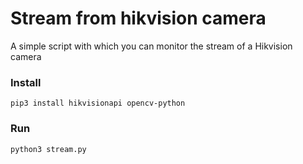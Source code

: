 # Stream from hikvision camera

A simple script with which you can monitor the stream of a Hikvision camera

### Install
```
pip3 install hikvisionapi opencv-python
```
### Run
```
python3 stream.py
```
